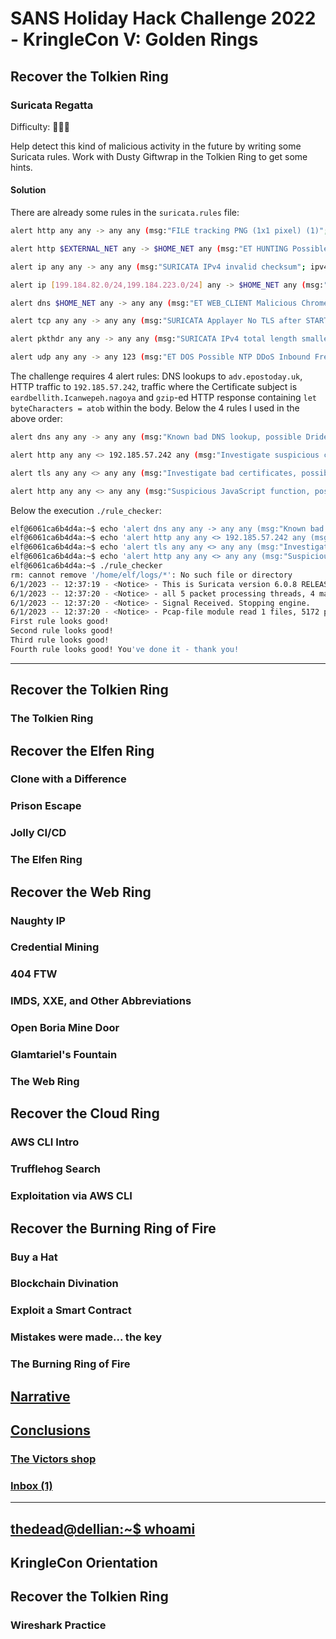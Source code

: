 # SANS Holiday Hack Challenge 2022 - KringleCon V: Golden Rings
## Recover the Tolkien Ring
### Suricata Regatta
Difficulty: :christmas_tree::christmas_tree::christmas_tree:

Help detect this kind of malicious activity in the future by writing some Suricata rules. Work with Dusty
Giftwrap in the Tolkien Ring to get some hints.

#### Solution
There are already some rules in the `suricata.rules` file:
```bash
alert http any any -> any any (msg:"FILE tracking PNG (1x1 pixel) (1)"; filemagic:"PNG image data, 1 x 1,"; sid:19; rev:1;)
```
```bash
alert http $EXTERNAL_NET any -> $HOME_NET any (msg:"ET HUNTING Possible ELF executable sent when remote host claims to send a Text File"; flow:established,from_server; http.header; content:"Content-Type|3a 20|text/plain"; file.data; content:"|7f 45 4c 46|"; startswith; fast_pattern; isdataat:3000,relative; classtype:bad-unknown; sid:2032973; rev:1; metadata:updated_at 2021_05_18;)
```
```bash
alert ip any any -> any any (msg:"SURICATA IPv4 invalid checksum"; ipv4-csum:invalid; classtype:protocol-command-decode; sid:2200073; rev:2;)
```
```bash
alert ip [199.184.82.0/24,199.184.223.0/24] any -> $HOME_NET any (msg:"ET DROP Spamhaus DROP Listed Traffic Inbound group 27"; reference:url,www.spamhaus.org/drop/drop.lasso; threshold: type limit, track by_src, seconds 3600, count 1; classtype:misc-attack; flowbits:set,ET.Evil; flowbits:set,ET.DROPIP; sid:2400026; rev:3398; metadata:updated_at 2022_10_06;)
```
```bash
alert dns $HOME_NET any -> any any (msg:"ET WEB_CLIENT Malicious Chrome Extension Domain Request (stickies .pro in DNS Lookup)"; dns.query; content:"stickies.pro"; nocase; sid:2025218; rev:4;)
```
```bash
alert tcp any any -> any any (msg:"SURICATA Applayer No TLS after STARTTLS"; flow:established; app-layer-event:applayer_no_tls_after_starttls; flowint:applayer.anomaly.count,+,1; classtype:protocol-command-decode; sid:2260004; rev:2;)
```
```bash
alert pkthdr any any -> any any (msg:"SURICATA IPv4 total length smaller than header size"; decode-event:ipv4.iplen_smaller_than_hlen; classtype:protocol-command-decode; sid:2200002; rev:2;)
```
```bash
alert udp any any -> any 123 (msg:"ET DOS Possible NTP DDoS Inbound Frequent Un-Authed GET_RESTRICT Requests IMPL 0x02"; content:"|00 02 10|"; offset:1; depth:3; byte_test:1,!&,128,0; byte_test:1,&,4,0; byte_test:1,&,2,0; byte_test:1,&,1,0; threshold: type both,track by_dst,count 2,seconds 60; classtype:attempted-dos; sid:2019021; rev:3; metadata:created_at 2014_08_26, updated_at 2014_08_26;)
```

The challenge requires 4 alert rules: DNS lookups to `adv.epostoday.uk`, HTTP traffic to `192.185.57.242`, traffic where the Certificate subject is `eardbellith.Icanwepeh.nagoya` and `gzip`-ed HTTP response containing `let byteCharacters = atob` within the body. Below the 4 rules I used in the above order:
```bash
alert dns any any -> any any (msg:"Known bad DNS lookup, possible Dridex infection"; dns.query; content:"adv.epostoday.uk"; nocase; sid:1; rev:1;)
```
```bash
alert http any any <> 192.185.57.242 any (msg:"Investigate suspicious connections, possible Dridex infection"; sid:2; rev:1;)
```
```bash
alert tls any any <> any any (msg:"Investigate bad certificates, possible Dridex infection"; tls.cert_subject; content:"CN=heardbellith.Icanwepeh.nagoya"; isdataat:!1,relative; sid:3; rev:1;)
```
```bash
alert http any any <> any any (msg:"Suspicious JavaScript function, possible Dridex infection"; http.accept_enc; http.response_body; content:"let byteCharacters = atob"; sid:4; rev:1;)
```

Below the execution `./rule_checker`:
```bash
elf@6061ca6b4d4a:~$ echo 'alert dns any any -> any any (msg:"Known bad DNS lookup, possible Dridex infection"; dns.query; content:"adv.epostoday.uk"; nocase; sid:1; rev:1;)' >> suricata.rules
elf@6061ca6b4d4a:~$ echo 'alert http any any <> 192.185.57.242 any (msg:"Investigate suspicious connections, possible Dridex infection"; sid:2; rev:1;)' >> suricata.rules
elf@6061ca6b4d4a:~$ echo 'alert tls any any <> any any (msg:"Investigate bad certificates, possible Dridex infection"; tls.cert_subject; content:"CN=heardbellith.Icanwepeh.nagoya"; isdataat:!1,relative; sid:3; rev:1;)' >> suricata.rules
elf@6061ca6b4d4a:~$ echo 'alert http any any <> any any (msg:"Suspicious JavaScript function, possible Dridex infection"; http.accept_enc; http.response_body; content:"let byteCharacters = atob"; sid:4; rev:1;)' >> suricata.rules
elf@6061ca6b4d4a:~$ ./rule_checker
rm: cannot remove '/home/elf/logs/*': No such file or directory
6/1/2023 -- 12:37:19 - <Notice> - This is Suricata version 6.0.8 RELEASE running in USER mode
6/1/2023 -- 12:37:20 - <Notice> - all 5 packet processing threads, 4 management threads initialized, engine started.
6/1/2023 -- 12:37:20 - <Notice> - Signal Received. Stopping engine.
6/1/2023 -- 12:37:20 - <Notice> - Pcap-file module read 1 files, 5172 packets, 3941260 bytes
First rule looks good!
Second rule looks good!
Third rule looks good!
Fourth rule looks good! You've done it - thank you!
```

---
## Recover the Tolkien Ring
### The Tolkien Ring
## Recover the Elfen Ring
### Clone with a Difference
### Prison Escape
### Jolly CI/CD
### The Elfen Ring
## Recover the Web Ring
### Naughty IP
### Credential Mining
### 404 FTW
### IMDS, XXE, and Other Abbreviations
### Open Boria Mine Door
### Glamtariel's Fountain
### The Web Ring
## Recover the Cloud Ring
### AWS CLI Intro
### Trufflehog Search
### Exploitation via AWS CLI
## Recover the Burning Ring of Fire
### Buy a Hat
### Blockchain Divination
### Exploit a Smart Contract
### Mistakes were made... the key
### The Burning Ring of Fire
## [Narrative](/README.md#narrative)
## [Conclusions](/README.md#conclusions)
### [The Victors shop](/README.md#the-victors-shop)
### [Inbox (1)](/README.md#inbox-1)
---
## [thedead@dellian:~$ whoami](/README.md#thedeaddellian-whoami)
## KringleCon Orientation
## Recover the Tolkien Ring
### Wireshark Practice